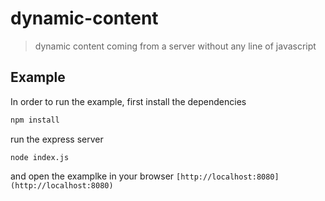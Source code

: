 # dynamic-content

  > dynamic content coming from a server without any line of javascript

## Example

In order to run the example, first install the dependencies

```sh
npm install
```

run the express server

```
node index.js
```

and open the examplke in your browser `[http://localhost:8080](http://localhost:8080)`
